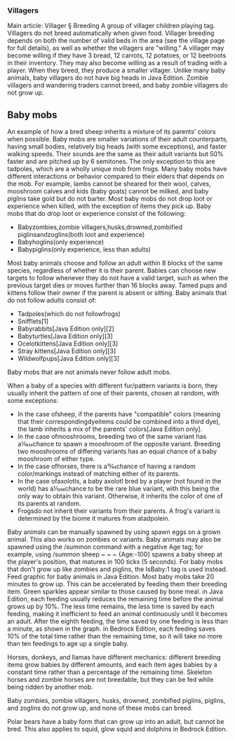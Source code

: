 ### Villagers
Main article: Villager § Breeding
A group of villager children playing tag.
Villagers do not breed automatically when given food. Villager breeding depends on both the number of valid beds in the area (see the village page for full details), as well as whether the villagers are "willing." A villager may become willing if they have 3 bread, 12 carrots, 12 potatoes, or 12 beetroots in their inventory. They may also become willing as a result of trading with a player. When they breed, they produce a smaller villager. Unlike many baby animals, baby villagers do not have big heads in Java Edition. Zombie villagers and wandering traders cannot breed, and baby zombie villagers do not grow up.

## Baby mobs
An example of how a bred sheep inherits a mixture of its parents' colors when possible.
Baby mobs are smaller variations of their adult counterparts, having small bodies, relatively big heads (with some exceptions), and faster walking speeds. Their sounds are the same as their adult variants but 50% faster and are pitched up by 6 semitones. The only exception to this are tadpoles, which are a wholly unique mob from frogs. Many baby mobs have different interactions or behavior compared to their elders that depends on the mob. For example, lambs cannot be sheared for their wool, calves, mooshroom calves and kids (baby goats) cannot be milked, and baby piglins take gold but do not barter. Most baby mobs do not drop loot or experience when killed, with the exception of items they pick up. Baby mobs that do drop loot or experience consist of the following:

- Babyzombies,zombie villagers,husks,drowned,zombified piglinsandzoglins(both loot and experience)
- Babyhoglins(only experience)
- Babypiglins(only experience, less than adults)

Most baby animals choose and follow an adult within 8 blocks of the same species, regardless of whether it is their parent. Babies can choose new targets to follow whenever they do not have a valid target, such as when the previous target dies or moves further than 16 blocks away. Tamed pups and kittens follow their owner if the parent is absent or sitting. Baby animals that do not follow adults consist of:

- Tadpoles(which do not followfrogs)
- Snifflets[1]
- Babyrabbits‌[Java Edition  only][2]
- Babyturtles‌[Java Edition  only][3]
- Ocelotkittens‌[Java Edition  only][3]
- Stray kittens‌[Java Edition  only][3]
- Wildwolfpups‌[Java Edition  only][3]

Baby mobs that are not animals never follow adult mobs.

When a baby of a species with different fur/pattern variants is born, they usually inherit the pattern of one of their parents, chosen at random, with some exceptions: 

- In the case ofsheep, if the parents have "compatible" colors (meaning that their correspondingdyeitems could be combined into a third dye), the lamb inherits a mix of the parents' colors‌[Java Edition  only].
- In the case ofmooshrooms, breeding two of the same variant has a1⁄1024chance to spawn a mooshroom of the opposite variant. Breeding two mooshrooms of differing variants has an equal chance of a baby mooshroom of either type.
- In the case ofhorses, there is a13⁄45chance of having a random color/markings instead of matching either of its parents.
- In the case ofaxolotls, a baby axolotl bred by a player (not found in the world) has a1⁄1200chance to be the rare blue variant, with this being the only way to obtain this variant. Otherwise, it inherits the color of one of its parents at random.
- Frogsdo not inherit their variants from their parents. A frog's variant is determined by the biome it matures from atadpolein.


Baby animals can be manually spawned by using spawn eggs on a grown animal. This also works on zombies or variants. Baby animals may also be spawned using the /summon command with a negative Age tag; for example, using /summon sheep ~ ~ ~ {Age:-100} spawns a baby sheep at the player's position, that matures in 100 ticks (5 seconds). For baby mobs that don't grow up like zombies and piglins, the IsBaby:1 tag is used instead.
Feed graphic for baby animals in Java Edition.
Most baby mobs take 20 minutes to grow up. This can be accelerated by feeding them their breeding item. Green sparkles appear similar to those caused by bone meal. in Java Edition, each feeding usually reduces the remaining time before the animal grows up by 10%. The less time remains, the less time is saved by each feeding, making it inefficient to feed an animal continuously until it becomes an adult. After the eighth feeding, the time saved by one feeding is less than a minute, as shown in the graph. in Bedrock Edition, each feeding saves 10% of the total time rather than the remaining time, so it will take no more than ten feedings to age up a single baby.

Horses, donkeys, and llamas have different mechanics: different breeding items grow babies by different amounts, and each item ages babies by a constant time rather than a percentage of the remaining time. Skeleton horses and zombie horses are not breedable, but they can be fed while being ridden by another mob.

Baby zombies, zombie villagers, husks, drowned, zombified piglins, piglins, and zoglins do not grow up, and none of these mobs can breed.

Polar bears have a baby form that can grow up into an adult, but cannot be bred. This also applies to squid, glow squid and dolphins in Bedrock Edition.

